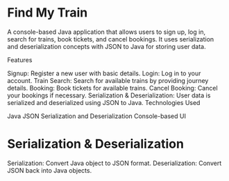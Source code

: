 # Find My Train

A console-based Java application that allows users to sign up, log in, search for trains, book tickets, and cancel bookings. It uses serialization and deserialization concepts with JSON to Java for storing user data.

Features

Signup: Register a new user with basic details.
Login: Log in to your account.
Train Search: Search for available trains by providing journey details.
Booking: Book tickets for available trains.
Cancel Booking: Cancel your bookings if necessary.
Serialization & Deserialization: User data is serialized and deserialized using JSON to Java.
Technologies Used

Java
JSON
Serialization and Deserialization
Console-based UI

# Serialization & Deserialization

Serialization: Convert Java object to JSON format.
Deserialization: Convert JSON back into Java objects.
